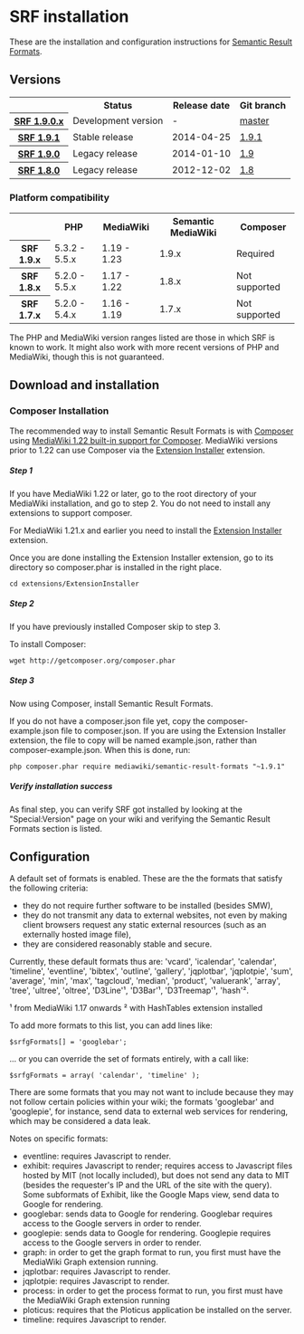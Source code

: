 # SRF installation

These are the installation and configuration instructions for [Semantic Result Formats](README.md).

## Versions

<table>
	<tr>
		<th></th>
		<th>Status</th>
		<th>Release date</th>
		<th>Git branch</th>
	</tr>
	<tr>
		<th><a href="https://github.com/SemanticMediaWiki/SemanticResultFormats/blob/master/docs/RELEASE-NOTES.md">SRF 1.9.0.x</a></th>
		<td>Development version</td>
		<td>-</td>
		<td><a href="https://github.com/SemanticMediaWiki/SemanticResultFormats/tree/master">master</a></td>
	</tr>
	<tr>
		<th><a href="https://github.com/SemanticMediaWiki/SemanticResultFormats/blob/master/docs/RELEASE-NOTES.md">SRF 1.9.1</a></th>
		<td>Stable release</td>
		<td>2014-04-25</td>
		<td><a href="https://github.com/SemanticMediaWiki/SemanticResultFormats/tree/1.9">1.9.1</a></td>
	</tr>
	<tr>
		<th><a href="https://github.com/SemanticMediaWiki/SemanticResultFormats/blob/master/docs/RELEASE-NOTES.md">SRF 1.9.0</a></th>
		<td>Legacy release</td>
		<td>2014-01-10</td>
		<td><a href="https://github.com/SemanticMediaWiki/SemanticResultFormats/tree/1.9">1.9</a></td>
	</tr>
	<tr>
		<th><a href="https://github.com/SemanticMediaWiki/SemanticResultFormats/blob/master/docs/RELEASE-NOTES.md">SRF 1.8.0</a></th>
		<td>Legacy release</td>
		<td>2012-12-02</td>
		<td><a href="https://github.com/SemanticMediaWiki/SemanticResultFormats/tree/1.8">1.8</a></td>
	</tr>
</table>

### Platform compatibility

<table>
	<tr>
		<th></th>
		<th>PHP</th>
		<th>MediaWiki</th>
		<th>Semantic MediaWiki</th>
		<th>Composer</th>
	</tr>
	<tr>
		<th>SRF 1.9.x</th>
		<td>5.3.2 - 5.5.x</td>
		<td>1.19 - 1.23</td>
		<td>1.9.x</td>
		<td>Required</td>
	</tr>
	<tr>
		<th>SRF 1.8.x</th>
		<td>5.2.0 - 5.5.x</td>
		<td>1.17 - 1.22</td>
		<td>1.8.x</td>
		<td>Not supported</td>
	</tr>
	<tr>
		<th>SRF 1.7.x</th>
		<td>5.2.0 - 5.4.x</td>
		<td>1.16 - 1.19</td>
		<td>1.7.x</td>
		<td>Not supported</td>
	</tr>
</table>

The PHP and MediaWiki version ranges listed are those in which SRF is known to work. It might also
work with more recent versions of PHP and MediaWiki, though this is not guaranteed.

## Download and installation

### Composer Installation

The recommended way to install Semantic Result Formats is with [Composer](http://getcomposer.org) using
[MediaWiki 1.22 built-in support for Composer](https://www.mediawiki.org/wiki/Composer). MediaWiki
versions prior to 1.22 can use Composer via the
[Extension Installer](https://github.com/JeroenDeDauw/ExtensionInstaller/blob/master/README.md)
extension.

##### Step 1

If you have MediaWiki 1.22 or later, go to the root directory of your MediaWiki installation,
and go to step 2. You do not need to install any extensions to support composer.

For MediaWiki 1.21.x and earlier you need to install the
[Extension Installer](https://github.com/JeroenDeDauw/ExtensionInstaller/blob/master/README.md) extension.

Once you are done installing the Extension Installer extension, go to its directory so composer.phar
is installed in the right place.

    cd extensions/ExtensionInstaller

##### Step 2

If you have previously installed Composer skip to step 3.

To install Composer:

    wget http://getcomposer.org/composer.phar

##### Step 3
    
Now using Composer, install Semantic Result Formats.

If you do not have a composer.json file yet, copy the composer-example.json file to composer.json.
If you are using the Extension Installer extension, the file to copy will be named example.json,
rather than composer-example.json. When this is done, run:
    
    php composer.phar require mediawiki/semantic-result-formats "~1.9.1"

##### Verify installation success

As final step, you can verify SRF got installed by looking at the "Special:Version" page on your wiki and verifying the
Semantic Result Formats section is listed.

## Configuration

A default set of formats is enabled. These are the
the formats that satisfy the following criteria:

* they do not require further software to be installed (besides SMW),
* they do not transmit any data to external websites, not even by making client
  browsers request any static external resources (such as an externally hosted
  image file),
* they are considered reasonably stable and secure.

Currently, these default formats thus are:
'vcard', 'icalendar', 'calendar', 'timeline', 'eventline', 'bibtex', 'outline',
'gallery', 'jqplotbar', 'jqplotpie', 'sum', 'average', 'min', 'max', 'tagcloud',
'median', 'product', 'valuerank', 'array', 'tree', 'ultree', 'oltree',
'D3Line'¹, 'D3Bar'¹, 'D3Treemap'¹, 'hash'².

¹ from MediaWiki 1.17 onwards
² with HashTables extension installed

To add more formats to this list, you can add lines like:

    $srfgFormats[] = 'googlebar';

... or you can override the set of formats entirely, with a call like:

    $srfgFormats = array( 'calendar', 'timeline' );

There are some formats that you may not want to include because they may
not follow certain policies within your wiki; the formats 'googlebar' and
'googlepie', for instance, send data to external web services for rendering,
which may be considered a data leak.

Notes on specific formats:
* eventline: requires Javascript to render.
* exhibit: requires Javascript to render; requires access to Javascript files
  hosted by MIT (not locally included), but does not send any data to MIT
  (besides the requester's IP and the URL of the site with the query). Some
  subformats of Exhibit, like the Google Maps view, send data to Google for
  rendering.
* googlebar: sends data to Google for rendering.  Googlebar requires
  access to the Google servers in order to render.
* googlepie: sends data to Google for rendering.  Googlepie requires
  access to the Google servers in order to render.
* graph: in order to get the graph format to run, you first must have
  the MediaWiki Graph extension running.
* jqplotbar: requires Javascript to render.
* jqplotpie: requires Javascript to render.
* process: in order to get the process format to run, you first must
  have the MediaWiki Graph extension running
* ploticus: requires that the Ploticus application be installed on the
  server.
* timeline: requires Javascript to render.
